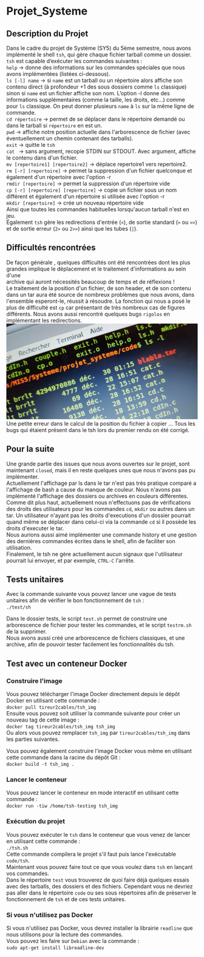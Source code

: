 # Projet_Systeme

## Description du Projet  

Dans le cadre du projet de Système (SY5) du 5ème semestre, nous avons implémenté le shell `tsh`, qui gère chaque fichier tarball comme un dossier.  
`tsh` est capable d’exécuter les commandes suivantes :  
`help` -> donne des informations sur les commandes spéciales que nous avons implémentées (listées ci-dessous).  
`ls [-l] name` -> si `name` est un tarball ou un répertoire alors affiche son contenu direct (à profondeur +1 des sous dossiers comme `ls` classique) sinon si `name` est un fichier affiche son nom. L’option -l donne des informations supplémentaires (comme la taille, les droits, etc...) comme pour `ls` classique. On peut donner plusieurs `name` à `ls` sur la même ligne de commande.  
`cd répertoire` -> permet de se déplacer dans le répertoire demandé ou dans le tarball si `répertoire` en est un.  
`pwd` -> affiche notre position actuelle dans l'arborescence de fichier (avec éventuellement un chemin contenant des tarballs).  
`exit` -> quitte le `tsh`  
`cat ` -> sans argument, recopie STDIN sur STDOUT. Avec argument, affiche le contenu dans d'un fichier.  
`mv [repertoire1] [repertoire2]` -> déplace repertoire1 vers repertoire2.   
`rm [-r] [repertoire]` -> permet la suppression d'un fichier quelconque et également d'un répertoire avec l'option -r  
`rmdir [repertoire]` -> permet la suppression d'un répertoire vide  
`cp [-r] [repertoire] [repertoire]`  -> copie un fichier sous un nom différent et également d'un répertoire si utilisée avec l'option -r  
`mkdir [repertoire]` -> crée un nouveau répertoire vide  
Ainsi que toutes les commandes habituelles lorsqu'aucun tarball n'est en jeu.  
Également `tsh` gère les redirections d'entrée (` < `), de sortie standard (` > ` ou ` >> `) et de sortie erreur (` 2> ` ou ` 2>> `) ainsi que les tubes (`|`).  

## Difficultés rencontrées  

De façon générale , quelques difficultés ont été rencontrées dont les plus grandes implique le déplacement et le traitement d'informations au sein d'une   
archive qui auront nécessités beaucoup de temps et de réflexions !  
Le traitement de la position d'un fichier, de son header, et de son contenu dans un tar aura été source de nombreux problèmes que nous avons, dans l'ensemble esperont-le, 
réussit à résoudre.
La fonction qui nous a posé le plus de difficulté est `cp` car présentant de très nombreux cas de figures différents.
Nous avons aussi rencontré quelques bugs `rigolos` en implémentant les redirections. 
![Un tar d'une taille ... considérable ?](imgreadme/134309707_198105755294458_2271115212665234299_n.jpg)
Une petite erreur dans le calcul de la position du fichier à copier ...
Tous les bugs qui étaient présent dans le tsh lors du premier rendu on été corrigé.  

## Pour la suite

Une grande partie des issues que nous avons ouvertes sur le projet, sont maintenant `closed`, mais il en reste quelques unes que nous n'avons pas pu implémenter.  
Actuellement l'affichage par ls dans le tar n'est pas très pratique comparé a l'affichage de bash a cause du manque de couleur. Nous n'avons pas implémenté l'affichage
des dossiers ou archives en couleurs différentes.  
Comme dit plus haut, actuellement nous n'effectuons pas de vérifications des droits des utilisateurs pour les commandes
`cd`, `mkdir` ou autres dans un tar. Un utilisateur n'ayant pas les droits d'executions d'un dossier pourrait quand même se déplacer dans celui-ci via la commande `cd` si 
il possède les droits d'executer le tar.  
Nous aurions aussi aimé implémenter une commande history et une gestion des dernières commandes écrites dans le shell, afin de faciliter son utilisation.  
Finalement, le tsh ne gère actuellement aucun signaux que l'utilisateur pourrait lui envoyer, et par exemple, `CTRL-C` l'arrête. 


## Tests unitaires

Avec la commande suivante vous pouvez lancer une vague de tests unitaires afin de vérifier le bon fonctionnement de `tsh` :  
`./test/sh`  

Dans le dossier tests, le script `test.sh` permet de construire une arborescence de fichier pour tester les commandes, et le script `testrm.sh` de la supprimer.  
Nous avons aussi créé une arborescence de fichiers classiques, et une archive, afin de pouvoir tester facilement les fonctionnalités du tsh.  

## Test avec un conteneur Docker

### Construire l'image

Vous pouvez télécharger l'image Docker directement depuis le dépôt Docker en utilisant cette commande :  
`docker pull tireur2cables/tsh_img`  
Ensuite vous pouvez soit utiliser la commande suivante pour créer un nouveau tag de cette image :  
`docker tag tireur2cables/tsh_img tsh_img`  
Ou alors vous pouvez remplacer `tsh_img` par `tireur2cables/tsh_img` dans les parties suivantes.  

Vous pouvez également construire l'image Docker vous même en utilisant cette commande dans la racine du dépôt Git :  
`docker build -t tsh_img .`  

### Lancer le conteneur

Vous pouvez lancer le conteneur en mode interactif en utilisant cette commande :  
`docker run -tiw /home/tsh-testing tsh_img`  

### Exécution du projet

Vous pouvez exécuter le `tsh` dans le conteneur que vous venez de lancer en utilisant cette commande :  
`./tsh.sh`  
Cette commande compilera le projet s'il faut puis lance l'exécutable `code/tsh`.  
Maintenant vous pouvez faire tout ce que vous voulez dans `tsh` en lançant vos commandes.  
Dans le répertoire `test` vous trouverez de quoi faire déjà quelques essais avec des tarballs, des dossiers et des fichiers. Cependant vous ne devriez pas aller dans le répertoire `code` ou ses sous répertoires afin de préserver le fonctionnement de `tsh` et de ces tests unitaires.  

### Si vous n'utilisez pas Docker

Si vous n'utilisez pas Docker, vous devrez installer la librairie `readline` que nous utilisons pour la lecture des commandes.  
Vous pouvez les faire sur `Debian` avec la commande :  
`sudo apt-get install libreadline-dev`  
